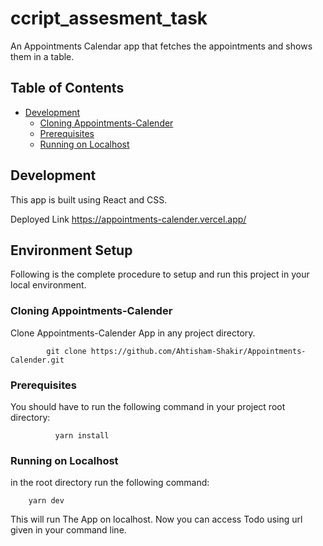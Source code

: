 # ccript_assesment_task


An Appointments Calendar app that fetches the appointments and shows them in a table.
## Table of Contents

- [Development](#Development)
    - [Cloning Appointments-Calender](#cloning-Appointments-Calender)
    - [Prerequisites](#Prerequisites)
    - [Running on Localhost](#Runing-on-Localhost)

## Development

This app is built using React and CSS.

Deployed Link
          https://appointments-calender.vercel.app/


## Environment Setup

Following is the complete procedure to setup and run this project in your local environment.
           
### Cloning Appointments-Calender

Clone Appointments-Calender App in any project directory.

            git clone https://github.com/Ahtisham-Shakir/Appointments-Calender.git


### Prerequisites

You should have to run the following command in your project root directory:

              yarn install

### Running on Localhost

in the root directory run the following command:

        yarn dev
                
This will run The App on localhost. Now you can access Todo using url given in your command line.
